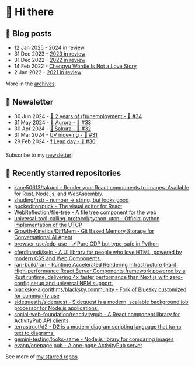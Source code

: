 # 👋 Hi there

## 📝 Blog posts

<!-- feed start -->
- 12 Jan 2025 - [2024 in review](https://cheeaun.com/blog/2025/01/2024-in-review/)
- 31 Dec 2023 - [2023 in review](https://cheeaun.com/blog/2023/12/2023-in-review/)
- 31 Dec 2022 - [2022 in review](https://cheeaun.com/blog/2022/12/2022-in-review/)
- 14 Feb 2022 - [Chengyu Wordle Is Not a Love Story](https://cheeaun.com/blog/2022/02/chengyu-wordle-is-not-a-love-story/)
- 2 Jan 2022 - [2021 in review](https://cheeaun.com/blog/2022/01/2021-in-review/)
<!-- feed end -->

More in the [archives](https://cheeaun.com/blog/archives/).

## 📰 Newsletter

<!-- newsletter start -->
- 30 Jun 2024 - [🎂 2 years of (f)unemployment - 🥫 #34](https://cheeaun.substack.com/p/2-years-of-funemployment-34)
- 31 May 2024 - [🌌 Aurora - 🥫 #33](https://cheeaun.substack.com/p/aurora-33)
- 30 Apr 2024 - [🌸 Sakura - 🥫 #32](https://cheeaun.substack.com/p/sakura-32)
- 31 Mar 2024 - [UV indexing - 🥫 #31](https://cheeaun.substack.com/p/uv-indexing-31)
- 29 Feb 2024 - [🕴️ Leap day - 🥫 #30](https://cheeaun.substack.com/p/leap-day-30)
<!-- newsletter end -->

Subscribe to my [newsletter](https://cheeaun.substack.com/)!

## 🌟 Recently starred repositories

<!-- starred repos start -->
- [kane50613/takumi - Render your React components to images. Available for Rust, Node.js, and WebAssembly.](https://github.com/kane50613/takumi)
- [shuding/nstr - number → string, but looks good](https://github.com/shuding/nstr)
- [puckeditor/puck - The visual editor for React](https://github.com/puckeditor/puck)
- [WebReflection/file-tree - A file tree component for the web](https://github.com/WebReflection/file-tree)
- [universal-tool-calling-protocol/python-utcp - Official python implementation of the UTCP](https://github.com/universal-tool-calling-protocol/python-utcp)
- [Growth-Kinetics/DiffMem - Git Based Memory Storage for Conversational AI Agent](https://github.com/Growth-Kinetics/DiffMem)
- [browser-use/cdp-use - 🩹Pure CDP but type-safe in Python](https://github.com/browser-use/cdp-use)
- [cferdinandi/kelp - A UI library for people who love HTML, powered by modern CSS and Web Components.](https://github.com/cferdinandi/kelp)
- [rari-build/rari - Runtime Accelerated Rendering Infrastructure (Rari): High-performance React Server Components framework powered by a Rust runtime, delivering 4x faster performance than Next.js with zero-config setup and universal NPM support.](https://github.com/rari-build/rari)
- [blacksky-algorithms/blacksky.community - Fork of Bluesky customized for community use](https://github.com/blacksky-algorithms/blacksky.community)
- [sidequestjs/sidequest - Sidequest is a modern, scalable background job processor for Node.js applications.](https://github.com/sidequestjs/sidequest)
- [social-web-foundation/reactivitypub - A React component library for ActivityPub API clients](https://github.com/social-web-foundation/reactivitypub)
- [terrastruct/d2 - D2 is a modern diagram scripting language that turns text to diagrams.](https://github.com/terrastruct/d2)
- [gemini-testing/looks-same - Node.js library for comparing images](https://github.com/gemini-testing/looks-same)
- [evanp/onepage.pub - A one-page ActivityPub server](https://github.com/evanp/onepage.pub)
<!-- starred repos end -->

See more of [my starred repos](https://github.com/stars/cheeaun/).
